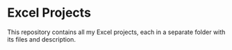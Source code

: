 # Excel Projects

This repository contains all my Excel projects, each in a separate folder with its files and description.
